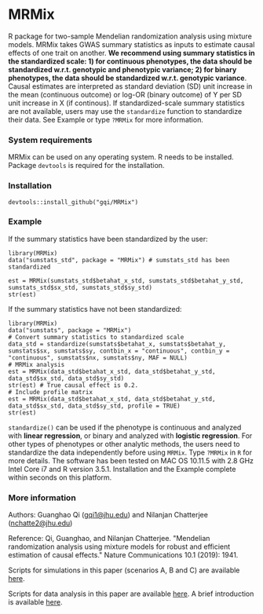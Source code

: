 # MRMix

R package for two-sample Mendelian randomization analysis using mixture models. MRMix takes GWAS summary statistics as inputs to estimate causal effects of one trait on another. **We recommend using summary statistics in the standardized scale: 1) for continuous phenotypes, the data should be standardized w.r.t. genotypic and phenotypic variance; 2) for binary phenotypes, the data should be standardized w.r.t. genotypic variance**. Causal estimates are interpreted as standard deviation (SD) unit increase in the mean (continuous outcome) or log-OR (binary outcome) of Y per SD unit increase in X (if continous). If standardized-scale summary statistics are not available, users may use the `standardize` function to standardize their data. See Example or type `?MRMix` for more information.

### System requirements

MRMix can be used on any operating system. R needs to be installed. Package `devtools` is required for the installation.

### Installation
```
devtools::install_github("gqi/MRMix")
```

### Example

If the summary statistics have been standardized by the user:
```
library(MRMix)
data("sumstats_std", package = "MRMix") # sumstats_std has been standardized

est = MRMix(sumstats_std$betahat_x_std, sumstats_std$betahat_y_std, sumstats_std$sx_std, sumstats_std$sy_std)
str(est)
```

If the summary statistics have not been standardized:
```
library(MRMix)
data("sumstats", package = "MRMix")
# Convert summary statistics to standardized scale
data_std = standardize(sumstats$betahat_x, sumstats$betahat_y, sumstats$sx, sumstats$sy, contbin_x = "continuous", contbin_y = "continuous", sumstats$nx, sumstats$ny, MAF = NULL)
# MRMix analysis
est = MRMix(data_std$betahat_x_std, data_std$betahat_y_std, data_std$sx_std, data_std$sy_std)
str(est) # True causal effect is 0.2.
# Include profile matrix
est = MRMix(data_std$betahat_x_std, data_std$betahat_y_std, data_std$sx_std, data_std$sy_std, profile = TRUE)
str(est)
```

`standardize()` can be used if the phenotype is continuous and analyzed with **linear regression**, or binary and analyzed with **logistic regression**. For other types of phenotypes or other analytic methods, the users need to standardize the data independently before using `MRMix`. Type `?MRMix` in `R` for more details. The software has been tested on MAC OS 10.11.5 with 2.8 GHz Intel Core i7 and R version 3.5.1. Installation and the Example complete within seconds on this platform.



### More information 
Authors: Guanghao Qi (gqi1@jhu.edu) and Nilanjan Chatterjee (nchatte2@jhu.edu)

Reference: Qi, Guanghao, and Nilanjan Chatterjee. "Mendelian randomization analysis using mixture models for robust and efficient estimation of causal effects." Nature Communications 10.1 (2019): 1941.

Scripts for simulations in this paper (scenarios A, B and C) are available [here](https://github.com/gqi/MRMix/tree/master/simulations). 

Scripts for data analysis in this paper are available [here](https://github.com/gqi/MRMix/tree/master/data_analysis). A brief introduction is available [here](https://github.com/gqi/MRMix/wiki).
